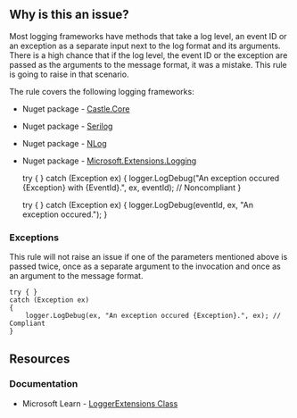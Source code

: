## Why is this an issue?
 
Most logging frameworks have methods that take a log level, an event ID or an exception as a separate input next to the log format and its arguments. There is a high chance that if the log level, the event ID or the exception are passed as the arguments to the message format, it was a mistake. This rule is going to raise in that scenario.
 
The rule covers the following logging frameworks:
 
- Nuget package - [Castle.Core](https://www.nuget.org/packages/Castle.Core)
- Nuget package - [Serilog](https://www.nuget.org/packages/Serilog)
- Nuget package - [NLog](https://www.nuget.org/packages/NLog)
- Nuget package - [Microsoft.Extensions.Logging](https://www.nuget.org/packages/Microsoft.Extensions.Logging)

    try { }
    catch (Exception ex)
    {
        logger.LogDebug("An exception occured {Exception} with {EventId}.", ex, eventId); // Noncompliant
    }

    try { }
    catch (Exception ex)
    {
        logger.LogDebug(eventId, ex, "An exception occured.");
    }

### Exceptions
 
This rule will not raise an issue if one of the parameters mentioned above is passed twice, once as a separate argument to the invocation and once as an argument to the message format.

    try { }
    catch (Exception ex)
    {
        logger.LogDebug(ex, "An exception occured {Exception}.", ex); // Compliant
    }

## Resources
 
### Documentation

- Microsoft Learn - [LoggerExtensions
  Class](https://learn.microsoft.com/en-us/dotnet/api/microsoft.extensions.logging.loggerextensions)